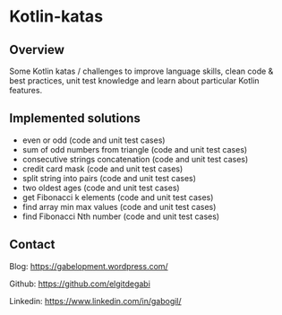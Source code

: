 # Kotlin-katas
## Overview
Some Kotlin katas / challenges to improve language skills, clean code & best practices, unit test knowledge and learn about particular Kotlin features.
## Implemented solutions
* even or odd (code and unit test cases)
* sum of odd numbers from triangle (code and unit test cases)
* consecutive strings concatenation (code and unit test cases)
* credit card mask (code and unit test cases)
* split string into pairs (code and unit test cases)
* two oldest ages (code and unit test cases)
* get Fibonacci k elements (code and unit test cases)
* find array min max values (code and unit test cases)
* find Fibonacci Nth number (code and unit test cases)
## Contact
Blog: https://gabelopment.wordpress.com/

Github: https://github.com/elgitdegabi

Linkedin: https://www.linkedin.com/in/gabogil/

